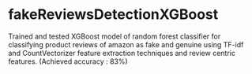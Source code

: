 # fakeReviewsDetectionXGBoost
Trained and tested XGBoost model of random forest classifier for classifying product reviews of amazon as fake and genuine using TF-idf and CountVectorizer feature extraction techniques and review centric features. (Achieved accuracy : 83%)
